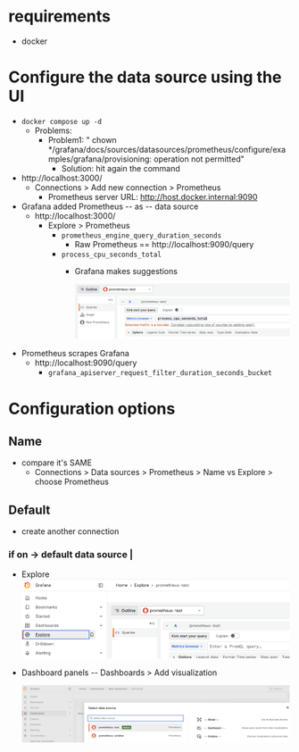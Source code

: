 # requirements
* docker

# Configure the data source using the UI

* `docker compose up -d`
  * Problems:
    * Problem1: " chown */grafana/docs/sources/datasources/prometheus/configure/examples/grafana/provisioning: operation not permitted"
      * Solution: hit again the command
* http://localhost:3000/
  * Connections > Add new connection > Prometheus
    * Prometheus server URL: http://host.docker.internal:9090
* Grafana added Prometheus -- as -- data source
  * http://localhost:3000/
    * Explore > Prometheus
      * `prometheus_engine_query_duration_seconds`
        * Raw Prometheus == http://localhost:9090/query
      * `process_cpu_seconds_total`
        * Grafana makes suggestions

          ![](grafanaSuggestions.png)
* Prometheus scrapes Grafana
  * http://localhost:9090/query
    * `grafana_apiserver_request_filter_duration_seconds_bucket`

# Configuration options
## Name
* compare it's SAME
  * Connections > Data sources > Prometheus > Name    vs    Explore > choose Prometheus 

## Default
* create another connection
### if on -> default data source | 
* Explore
  ![](defaultExplore.png)
* Dashboard panels -- Dashboards > Add visualization
  
  ![img.png](defaultDashboard.png)

